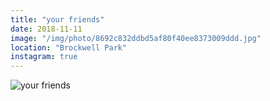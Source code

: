 ```yaml
---
title: "your friends"
date: 2018-11-11
image: "/img/photo/8692c832ddbd5af80f40ee8373009ddd.jpg"
location: "Brockwell Park"
instagram: true
---
```


![your friends](/img/photo/8692c832ddbd5af80f40ee8373009ddd.jpg)
